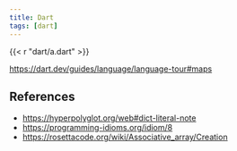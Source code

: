 ```yaml
---
title: Dart
tags: [dart]
---
```


{{< r "dart/a.dart" >}}

<https://dart.dev/guides/language/language-tour#maps>

## References

- <https://hyperpolyglot.org/web#dict-literal-note>
- <https://programming-idioms.org/idiom/8>
- <https://rosettacode.org/wiki/Associative_array/Creation>
